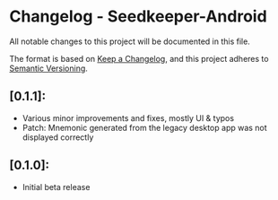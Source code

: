 # Changelog - Seedkeeper-Android

All notable changes to this project will be documented in this file.

The format is based on [Keep a Changelog](https://keepachangelog.com/en/1.0.0/),
and this project adheres to [Semantic Versioning](https://semver.org/spec/v2.0.0.html).

## [0.1.1]:

* Various minor improvements and fixes, mostly UI & typos
* Patch: Mnemonic generated from the legacy desktop app was not displayed correctly

## [0.1.0]:

* Initial beta release